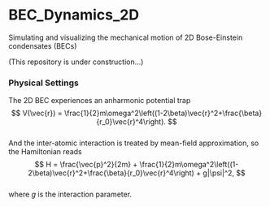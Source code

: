 # BEC_Dynamics_2D
Simulating and visualizing the mechanical motion of 2D Bose-Einstein condensates (BECs)

(This repository is under construction...)
### Physical Settings
The 2D BEC experiences an anharmonic potential trap
$$
V(\vec{r}) = \frac{1}{2}m\omega^2\left((1-2\beta)\vec{r}^2+\frac{\beta}{r_0}\vec{r}^4\right).
$$  
And the inter-atomic interaction is treated by mean-field approximation, so the Hamiltonian reads
$$
H = \frac{\vec{p}^2}{2m} + \frac{1}{2}m\omega^2\left((1-2\beta)\vec{r}^2+\frac{\beta}{r_0}\vec{r}^4\right) + g|\psi|^2,
$$  
where $g$ is the interaction parameter.